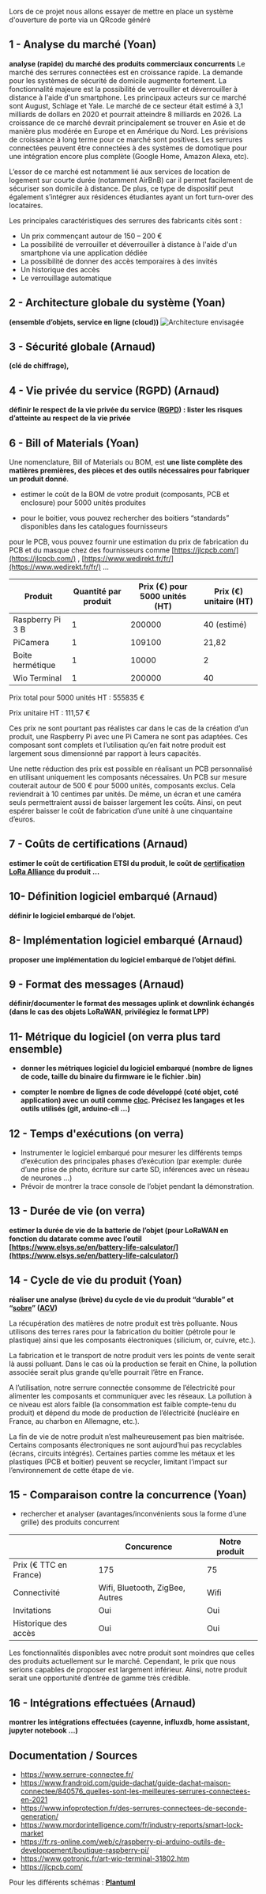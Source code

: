 Lors de ce projet nous allons essayer de mettre en place un système d'ouverture de porte via un QRcode généré

##  1 - Analyse du marché (Yoan)

**analyse (rapide) du marché des produits commerciaux concurrents**
Le marché des serrures connectées est en croissance rapide. La demande pour les systèmes de sécurité de domicile augmente fortement. La fonctionnalité majeure est la possibilité de verrouiller et déverrouiller à distance à l'aide d'un smartphone. Les principaux acteurs sur ce marché sont August, Schlage et Yale. Le marché de ce secteur était estimé à 3,1 milliards de dollars en 2020 et pourrait atteindre 8 milliards en 2026. La croissance de ce marché devrait principalement se trouver en Asie et de manière plus modérée en Europe et en Amérique du Nord. Les prévisions de croissance à long terme pour ce marché sont positives. Les serrures connectées peuvent être connectées à des systèmes de domotique pour une intégration encore plus complète (Google Home, Amazon Alexa, etc).

L’essor de ce marché est notamment lié aux services de location de logement sur courte durée (notamment AirBnB) car il permet facilement de sécuriser son domicile à distance. De plus, ce type de dispositif peut également s’intégrer aux résidences étudiantes ayant un fort turn-over des locataires.

Les principales caractéristiques des serrures des fabricants cités sont :
- Un prix commençant autour de 150 – 200 €
- La possibilité de verrouiller et déverrouiller à distance à l'aide d'un smartphone via une application dédiée
- La possibilité de donner des accès temporaires à des invités
- Un historique des accès
- Le verrouillage automatique

## 2 - Architecture globale du système (Yoan)

**(ensemble d’objets, service en ligne (cloud))**
![Architecture envisagée](https://github.com/yyoan741/Projet_IoT_5A/blob/main/report/images/Archi_envisag%C3%A9e.png)
## 3 - Sécurité globale (Arnaud)

**(clé de chiffrage),**

## 4 - Vie privée du service (RGPD) (Arnaud)

**définir le respect de la vie privée du service ([RGPD](https://www.cnil.fr/fr/reglement-europeen-protection-donnees)) : lister les risques d’atteinte au respect de la vie privée**

## 6 - Bill of Materials (Yoan)

Une nomenclature, Bill of Materials ou BOM, est **une liste complète des matières premières, des pièces et des outils nécessaires pour fabriquer un produit donné**.

-   estimer le coût de la BOM de votre produit (composants, PCB et enclosure) pour 5000 unités produites

-   pour le boitier, vous pouvez rechercher des boitiers “standards” disponibles dans les catalogues fournisseurs

pour le PCB, vous pouvez fournir une estimation du prix de fabrication du PCB et du masque chez des fournisseurs comme [https://jlcpcb.com/](https://jlcpcb.com/) , [https://www.wedirekt.fr/fr/](https://www.wedirekt.fr/fr/) …

| Produit | Quantité par produit  | Prix (€) pour 5000 unités (HT) | Prix (€) unitaire (HT) |
|--|--|--|--|
| Raspberry Pi 3 B | 1 | 200000 | 40 (estimé) |
| PiCamera  | 1 | 109100 | 21,82 |
| Boite hermétique | 1 | 10000 | 2 |
| Wio Terminal | 1 | 200000 | 40 |


Prix total pour 5000 unités HT : 555835 €

Prix unitaire HT : 111,57 €

Ces prix ne sont pourtant pas réalistes car dans le cas de la création d’un produit, une Raspberry Pi avec une Pi Camera ne sont pas adaptées. Ces composant sont complets et l’utilisation qu’en fait notre produit est largement sous dimensionné par rapport à leurs capacités.

Une nette réduction des prix est possible en réalisant un PCB personnalisé en utilisant uniquement les composants nécessaires. Un PCB sur mesure couterait autour de 500 € pour 5000 unités, composants exclus. Cela reviendrait à 10 centimes par unités. De même, un écran et une caméra seuls permettraient aussi de baisser largement les coûts. Ainsi, on peut espérer baisser le coût de fabrication d’une unité à une cinquantaine d’euros.

## 7 - Coûts de certifications (Arnaud)
**estimer le coût de certification ETSI du produit, le coût de [certification LoRa Alliance](https://lora-alliance.org/lorawan-certification/) du produit ...**


## 10- Définition logiciel embarqué (Arnaud)

**définir le logiciel embarqué de l’objet.**
## 8- Implémentation logiciel embarqué (Arnaud)

**proposer une implémentation du logiciel embarqué de l’objet défini.**

## 9 - Format des messages (Arnaud)

**définir/documenter le format des messages uplink et downlink échangés (dans le cas des objets LoRaWAN, privilégiez le format LPP)**


## 11- Métrique du logiciel (on verra plus tard ensemble)

- **donner les métriques logiciel du logiciel embarqué (nombre de lignes de code, taille du binaire du firmware ie le fichier .bin)**

- **compter le nombre de lignes de code développé (coté objet, coté application) avec un outil comme [cloc](https://github.com/AlDanial/cloc). Précisez les langages et les outils utilisés (git, arduino-cli …)**

## 12 - Temps d'exécutions (on verra)

-   Instrumenter le logiciel embarqué pour mesurer les différents temps d’exécution des principales phases d’exécution (par exemple: durée d’une prise de photo, écriture sur carte SD, inférences avec un réseau de neurones …)
-   Prévoir de montrer la trace console de l’objet pendant la démonstration.

## 13 - Durée de vie (on verra)

**estimer la durée de vie de la batterie de l’objet (pour LoRaWAN en fonction du datarate comme avec l’outil [https://www.elsys.se/en/battery-life-calculator/](https://www.elsys.se/en/battery-life-calculator/)**

## 14 - Cycle de vie du produit (Yoan)

**réaliser une analyse (brève) du cycle de vie du produit “durable” et “[sobre](https://www.youtube.com/watch?v=aX_tzI7w7Qo)” ([ACV](https://fr.wikipedia.org/wiki/Analyse_du_cycle_de_vie))**

La récupération des matières de notre produit est très polluante. Nous utilisons des terres rares pour la fabrication du boitier (pétrole pour le plastique) ainsi que les composants électroniques (silicium, or, cuivre, etc.).

La fabrication et le transport de notre produit vers les points de vente serait là aussi polluant. Dans le cas où la production se ferait en Chine, la pollution associée serait plus grande qu’elle pourrait l’être en France.

A l’utilisation, notre serrure connectée consomme de l’électricité pour alimenter les composants et communiquer avec les réseaux. La pollution à ce niveau est alors faible (la consommation est faible compte-tenu du produit) et dépend du mode de production de l’électricité (nucléaire en France, au charbon en Allemagne, etc.).

La fin de vie de notre produit n’est malheureusement pas bien maitrisée. Certains composants électroniques ne sont aujourd’hui pas recyclables (écrans, circuits intégrés). Certaines parties comme les métaux et les plastiques (PCB et boitier) peuvent se recycler, limitant l’impact sur l’environnement de cette étape de vie.

## 15 - Comparaison contre la concurrence (Yoan)

-  rechercher et analyser (avantages/inconvénients sous la forme d’une grille) des produits concurrent

|  | Concurence|Notre produit |
|--|--|--|
| Prix (€ TTC en France) | 175 | 75 |
| Connectivité | Wifi, Bluetooth, ZigBee, Autres | Wifi |
| Invitations | Oui | Oui |
| Historique des accès | Oui | Oui |

Les fonctionnalités disponibles avec notre produit sont moindres que celles des produits actuellement sur le marché. Cependant, le prix que nous serions capables de proposer est largement inférieur. Ainsi, notre produit serait une opportunité d’entrée de gamme très crédible.

## 16 - Intégrations effectuées (Arnaud)

**montrer les intégrations effectuées (cayenne, influxdb, home assistant, jupyter notebook …)**

## Documentation / Sources
- https://www.serrure-connectee.fr/
- https://www.frandroid.com/guide-dachat/guide-dachat-maison-connectee/840576_quelles-sont-les-meilleures-serrures-connectees-en-2021
- https://www.infoprotection.fr/des-serrures-connectees-de-seconde-generation/
- https://www.mordorintelligence.com/fr/industry-reports/smart-lock-market
- https://fr.rs-online.com/web/c/raspberry-pi-arduino-outils-de-developpement/boutique-raspberry-pi/
- https://www.gotronic.fr/art-wio-terminal-31802.htm
- https://jlcpcb.com/



Pour les différents schémas : **[Plantuml](https://github.com/donsez/bd/tree/main/plantuml#readme)**

<!--stackedit_data:
eyJoaXN0b3J5IjpbMTkwMDQ4OTc0MCwtMTk5MTc3MDY2NiwxMj
c0NDEyMzM0LC0zMDQ5Mzg5ODcsNzMwOTk4MTE2XX0=
-->
